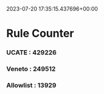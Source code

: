 2023-07-20 17:35:15.437696+00:00
# Rule Counter 
 ### UCATE : 429226

 ### Veneto : 249512

 ### Allowlist : 13929